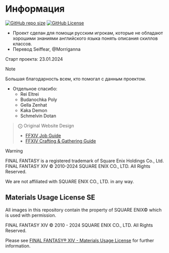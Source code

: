 # Информация
[![GitHub repo size](https://img.shields.io/github/repo-size/Murakumo-JP/FFXIVJobGuideRU?style=flat-square&label=Repo%20Size)]()
[![GitHub License](https://img.shields.io/github/license/Murakumo-JP/FFXIVJobGuideRU?style=flat-square&label=License)](LICENSE)

* Проект сделан для помощи русским игрокам, которые не обладают хорошими знаниями английского языка понять описания скиллов классов.
* Перевод Seiffear, @Morriganna

Старт проекта: 23.01.2024 

> [!NOTE]
> Большая благодарность всем, кто помогал с данным проектом.
> * Отдельное спасибо:
>   - Rei Eltrei
>   - Budanochka Poly
>   - Gella Zenhat
>   - Kaka Demon
>   - Schmelvin Dotan

> ⨀ Original Website Design
> - [FFXIV Job Guide](https://eu.finalfantasyxiv.com/jobguide/battle)
> - [FFXIV Crafting & Gathering Guide](https://eu.finalfantasyxiv.com/crafting_gathering_guide)

> [!WARNING]
> FINAL FANTASY is a registered trademark of Square Enix Holdings Co., Ltd. FINAL FANTASY XIV © 2010-2024 SQUARE ENIX CO., LTD. All Rights Reserved.
>
> We are not affiliated with SQUARE ENIX CO., LTD. in any way.

## Materials Usage License SE

All images in this repository contain the property of SQUARE ENIX© which is used with permission.

FINAL FANTASY XIV © 2010 - 2024 SQUARE ENIX CO., LTD. All Rights Reserved.

Please see [FINAL FANTASY® XIV - Materials Usage License](https://support.na.square-enix.com/rule.php?id=5382&tag=authc) for further information.
